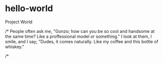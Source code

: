 # hello-world
Project World

/*
People often ask me, "Gonzo; how can you be so cool and handsome at the same time? Like a proffessional 
model or something." 
I look at them, I smile, and I say; "Dudes, it comes naturally. Like my coffee and this bottle of whiskey."

/*
